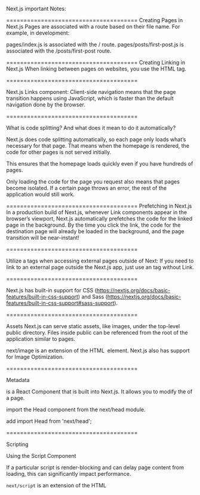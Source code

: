 Next.js important Notes:

======================================
Creating Pages in Next.js
Pages are associated with a route based on their file name. For example, in development:

pages/index.js is associated with the / route.
pages/posts/first-post.js is associated with the /posts/first-post route.

======================================
Creating Linking in Next.js
When linking between pages on websites, you use the <a> HTML tag.

======================================

Next.js Links component:
Client-side navigation means that the page transition happens using JavaScript, which is faster than the default navigation done by the browser.

======================================

What is code splitting? And what does it mean to do it automatically?

Next.js does code splitting automatically, so each page only loads what’s necessary for that page. That means when the homepage is rendered, the code for other pages is not served initially.

This ensures that the homepage loads quickly even if you have hundreds of pages.

Only loading the code for the page you request also means that pages become isolated. If a certain page throws an error, the rest of the application would still work.

======================================
Prefetching in Next.js
In a production build of Next.js, whenever Link components appear in the browser’s viewport, Next.js automatically prefetches the code for the linked page in the background. By the time you click the link, the code for the destination page will already be loaded in the background, and the page transition will be near-instant!

======================================

Utilize a tags when accessing external pages outside of Next:
If you need to link to an external page outside the Next.js app, just use an <a> tag without Link.

======================================

Next.js has built-in support for CSS (https://nextjs.org/docs/basic-features/built-in-css-support) and Sass (https://nextjs.org/docs/basic-features/built-in-css-support#sass-support).

======================================

Assets
Next.js can serve static assets, like images, under the top-level public directory. Files inside public can be referenced from the root of the application similar to pages.

next/image is an extension of the HTML <img> element. Next.js also has support for Image Optimization.

======================================

Metadata
<Head> is a React Component that is built into Next.js. It allows you to modify the <head> of a page.

import the Head component from the next/head module.

add
import Head from 'next/head';

======================================

Scripting

Using the Script Component

If a particular script is render-blocking and can delay page content from loading, this can significantly impact performance.

`next/script` is an extension of the HTML <script> element and optimizes when additional scripts are fetched and executed.


